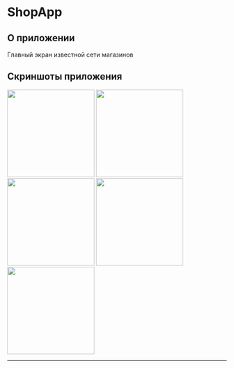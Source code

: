 # ShopApp

## О приложении
Главный экран известной сети магазинов

## Скриншоты приложения
<img src="https://github.com/bikmurzin/ShopApp/assets/51128795/633aee60-230e-4382-927e-36dbb49488d7" width="200">
<img src="https://github.com/bikmurzin/ShopApp/assets/51128795/3d427c02-3149-4278-a4a3-b7f523d13266" width="200">
<img src="https://github.com/bikmurzin/ShopApp/assets/51128795/632d67b8-2512-41a6-814e-af99748f58dc" width="200"> 
<img src="https://github.com/bikmurzin/ShopApp/assets/51128795/86d0a118-f52d-421a-89bd-9c04bd905ec4" width="200"> 
<img src="https://github.com/bikmurzin/ShopApp/assets/51128795/915e66cb-ac7a-4aa2-81cd-a4f9d3f57ddc" width="200"> 




<hr>




